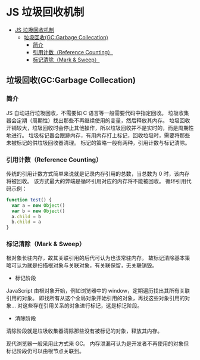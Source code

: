 # JS 垃圾回收机制

<!-- @import "[TOC]" {cmd="toc" depthFrom=1 depthTo=6 orderedList=false} -->

<!-- code_chunk_output -->

- [JS 垃圾回收机制](#js-垃圾回收机制)
  - [垃圾回收(GC:Garbage Collecation)](#垃圾回收gcgarbage-collecation)
    - [简介](#简介)
    - [引用计数（Reference Counting）](#引用计数reference-counting)
    - [标记清除（Mark & Sweep）](#标记清除mark-sweep)

<!-- /code_chunk_output -->

## 垃圾回收(GC:Garbage Collecation)

### 简介

JS 自动进行垃圾回收，不需要如 C 语言等一般需要代码中指定回收。
垃圾收集器会定期（周期性）找出那些不再继续使用的变量，然后释放其内存。
垃圾回收开销较大，垃圾回收时会停止其他操作，所以垃圾回收并不是实时的，而是周期性地进行。
垃圾标记器会跟踪内存，有用内存打上标记，回收垃圾时，需要将那些未被标记的供垃圾回收器清理。
标记的策略一般有两种，引用计数与标记清除。

### 引用计数（Reference Counting）

传统的引用计数方式简单来说就是记录内存引用的总数，当总数为 0 时，该内存将被回收。
该方式最大的弊端是循环引用对应的内存将不能被回收。
循环引用代码示例：

```js
function test() {
  var a = new Object()
  var b = new Object()
  a.child = b
  b.child = a
}
```

### 标记清除（Mark & Sweep）

根对象长驻内存，故其关联引用的后代可认为也该常驻内存。
故标记清除基本策略可认为就是扫描根对象与关联对象，有关联保留，无关联销毁。

- 标记阶段

JavaScript 由根对象开始，例如浏览器中的 window，定期遍历找出其所有关联引用的对象。
即找所有从这个全局对象开始引用的对象，再找这些对象引用的对象...
对这些存在引用关系的对象进行标记，这是标记阶段。

- 清除阶段

清除阶段就是垃圾收集器清除那些没有被标记的对象，释放其内存。

现代浏览器一般采用此方式来 GC。
内存泄漏可认为是开发者不再使用的对象但标记阶段仍可以由根节点关联到。

